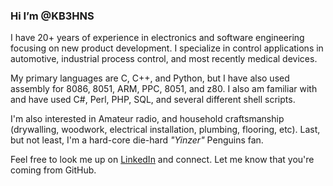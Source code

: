 ### Hi I’m @KB3HNS
I have 20+ years of experience in electronics and software engineering focusing on new product development.  I specialize in control applications in automotive, industrial process control, and most recently medical devices. 

My primary languages are C, C++, and Python, but I have also used assembly for 8086, 8051, ARM, PPC, 8051, and z80.  I also am familiar with and have used C#, Perl, PHP, SQL, and several different shell scripts.

I'm also interested in Amateur radio, and household craftsmanship (drywalling, woodwork, electrical installation, plumbing, flooring, etc).  Last, but not least, I'm a hard-core die-hard _"Yinzer"_ Penguins fan.

Feel free to look me up on [LinkedIn][1] and connect.  Let me know that you're coming from GitHub.

<!---
KB3HNS/KB3HNS is a ✨ special ✨ repository because its `README.md` (this file) appears on your GitHub profile.
You can click the Preview link to take a look at your changes.
--->

[1]: https://www.linkedin.com/in/andrew-buettner-08603b1a7/
